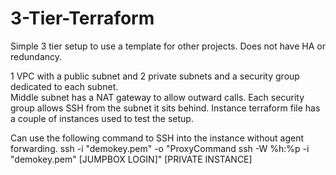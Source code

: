 # 3-Tier-Terraform
Simple 3 tier setup to use a template for other projects.  Does not have HA or redundancy.

1 VPC with a public subnet and 2 private subnets and a security group dedicated to each subnet.  
Middle subnet has a NAT gateway to allow outward calls.
Each security group allows SSH from the subnet it sits behind.
Instance terraform file has a couple of instances used to test the setup.

Can use the following command to SSH into the instance without agent forwarding.
ssh -i "demokey.pem" -o "ProxyCommand ssh -W %h:%p -i "demokey.pem" [JUMPBOX LOGIN]" [PRIVATE INSTANCE]
